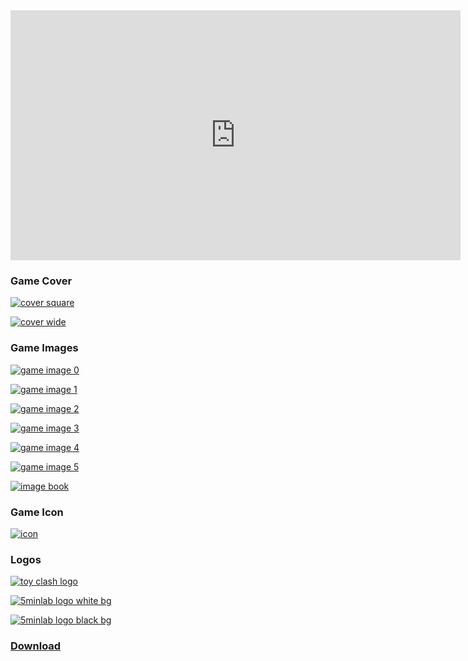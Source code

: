 <iframe width="720" height="400" src="https://www.youtube.com/embed/zEe9A-R7IB8" frameborder="0" allowfullscreen></iframe>

### Game Cover
[![cover square](/press-kit/ToyClashAssets/resized-cover-square.jpg)](/press-kit/ToyClashAssets/cover-square.png)

[![cover wide](/press-kit/ToyClashAssets/resized-cover-wide.jpg)](/press-kit/ToyClashAssets/cover-wide.png)

### Game Images

[![game image 0](/press-kit/ToyClashAssets/resized-game-image-00.jpg)](/press-kit/ToyClashAssets/game-image-00.png)

[![game image 1](/press-kit/ToyClashAssets/resized-game-image-01.jpg)](/press-kit/ToyClashAssets/game-image-01.png)

[![game image 2](/press-kit/ToyClashAssets/resized-game-image-02.jpg)](/press-kit/ToyClashAssets/game-image-02.png)

[![game image 3](/press-kit/ToyClashAssets/resized-game-image-03.jpg)](/press-kit/ToyClashAssets/game-image-03.png)

[![game image 4](/press-kit/ToyClashAssets/resized-game-image-04.jpg)](/press-kit/ToyClashAssets/game-image-04.png)

[![game image 5](/press-kit/ToyClashAssets/resized-game-image-05.jpg)](/press-kit/ToyClashAssets/game-image-05.png)

[![image book](/press-kit/ToyClashAssets/resized-game-image-book.png)](/press-kit/ToyClashAssets/game-image-book.png)

### Game Icon

[![icon](/press-kit/ToyClashAssets/Icon.png)](/press-kit/ToyClashAssets/Icon.png)

### Logos

[![toy clash logo](/press-kit/ToyClashAssets/resized-logo-toyclash.png)](/press-kit/ToyClashAssets/logo-toyclash.png)

[![5minlab logo white bg](/press-kit/ToyClashAssets/logo-5minlab-for-white-bg.png)](/press-kit/ToyClashAssets/logo-5minlab-for-white-bg.png)

[![5minlab logo black bg](/press-kit/ToyClashAssets/logo-5minlab-for-black-bg.png)](/press-kit/ToyClashAssets/logo-5minlab-for-black-bg.png)

### [Download](/press-kit/ToyClashAssets.zip)
